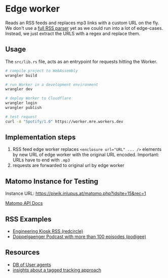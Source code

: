 # Edge worker

Reads an RSS feeds and replaces mp3 links with a custom URL on the fly.
We don't use a [full RSS parser][rss] yet as we could run into a lot of edge-cases.
Instead, we just extract the URLS with a regex and replace them.

## Usage

The `src/lib.rs` file, acts as an entrypoint for requests hitting the Worker.

```bash
# compile project to WebAssembly
wrangler build

# run Worker in a development environment
wrangler dev

# deploy Worker to Cloudflare
wrangler login
wrangler publish

# test request
curl -A "Spotify/1.0" https://worker.mre.workers.dev
```

## Implementation steps

1. RSS feed edge worker replaces `<enclosure url="URL" ... />` elements by new URL of edge worker with the original URL encoded.
   Important: URLs have to end with `.mp3`
2. requests are forwarded to original url by edge worker

## Matomo Instance for Testing

Instance URL: https://piwik.inlupus.at/matomo.php?idsite=15&rec=1

[Matomo API Docs](https://developer.matomo.org/api-reference/tracking-api)

## RSS Examples

- [Engineering Kiosk RSS (redcircle)](https://feeds.redcircle.com/0ecfdfd7-fda1-4c3d-9515-476727f9df5e)
- [Doppelgaenger Podcast with more than 100 episodes (podigee)](https://doppelgaenger.podigee.io/feed/mp3)

## Resources

- [DB of User agents](https://github.com/opawg/podcast-rss-useragents/blob/master/src/rss-ua.json)
- [insights about a tagged tracking approach](https://soundsprofitable.com/update/rss-useragents)

[rss]: https://github.com/emilyskidsister/pyrocast/blob/master/loader/src/rss.rs
